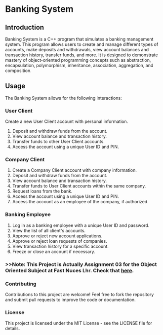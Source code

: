 # Banking System
## Introduction
Banking System is a C++ program that simulates a banking management system. This program allows users to create and manage different types of accounts, make deposits and withdrawals, view account balances and transaction history, transfer funds, and more. It is designed to demonstrate mastery of object-oriented programming concepts such as abstraction, encapsulation, polymorphism, inheritance, association, aggregation, and composition.

## Usage
The Banking System allows for the following interactions:

### User Client
Create a new User Client account with personal information.
1. Deposit and withdraw funds from the account.
2. View account balance and transaction history.
3. Transfer funds to other User Client accounts.
4. Access the account using a unique User ID and PIN.
### Company Client
1. Create a Company Client account with company information.
2. Deposit and withdraw funds from the account.
3. View account balance and transaction history.
4. Transfer funds to User Client accounts within the same company.
5. Request loans from the bank.
6. Access the account using a unique User ID and PIN.
7. Access the account as an employee of the company, if authorized.
### Banking Employee
1. Log in as a banking employee with a unique User ID and password.
2. View the list of all client's accounts.
3. Approve or reject new account applications.
4. Approve or reject loan requests of companies.
5. View transaction history for a specific account.
6. Freeze or close an account if necessary.

### >>Note: This Project is Actually Assignment 03 for the Object Oriented Subject at Fast Nuces Lhr. Check that [here](https://github.com/HasanYahya101/OOP_Assignments/tree/main/Assignment_03).

### Contributing
Contributions to this project are welcome! Feel free to fork the repository and submit pull requests to improve the code or documentation.

### License
This project is licensed under the MIT License - see the LICENSE file for details.
